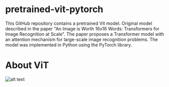 #    pretrained-vit-pytorch

  This GitHub repository contains a pretrained Vit model. Original model described in the paper "An Image is Worth 16x16 Words: Transformers for Image Recognition at Scale". The paper proposes a Transformer model with an attention mechanism for large-scale image recognition problems. The model was implemented in Python using the PyTorch library.

#    About ViT

![alt text](https://huggingface.co/datasets/huggingface/documentation-images/resolve/main/transformers/model_doc/vit_architecture.jpg)

